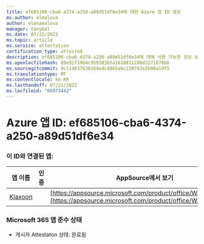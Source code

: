 ```yaml
---
title: ef685106-cba6-4374-a250-a89d51df6e34에 대한 Azure 앱 ID 정보
ms.author: elmalova
author: elenamalova
manager: tonybal
ms.date: 07/22/2022
ms.topic: article
ms.service: attestation
certification_type: attested
description: ef685106-cba6-4374-a250-a89d51df6e34에 대해 사용 가능한 모든 보안 및 규정 준수 정보입니다.
ms.openlocfilehash: 89e91f1964c959383b5a16188112d0d2271870b6
ms.sourcegitcommit: 9c114837630164e4c4965abc220743e2b08a1df5
ms.translationtype: MT
ms.contentlocale: ko-KR
ms.lasthandoff: 07/22/2022
ms.locfileid: "66973442"
---
```

# <a name="azure-app-id-ef685106-cba6-4374-a250-a89d51df6e34"></a>Azure 앱 ID: ef685106-cba6-4374-a250-a89d51df6e34


### <a name="apps-associated-with-this-id"></a>이 ID와 연결된 앱:
| **앱 이름** | **인증** | **AppSource에서 보기** |
|--------------|---------------|-----------------------|
| [Klaxoon](../forward/WA104382058.md) |  | [https://appsource.microsoft.com/product/office/WA104382058](https://appsource.microsoft.com/product/office/WA104382058) |

### <a name="microsoft-365-app-compliance-status"></a>Microsoft 365 앱 준수 상태
- 게시자 Attestaton 상태: 완료됨
